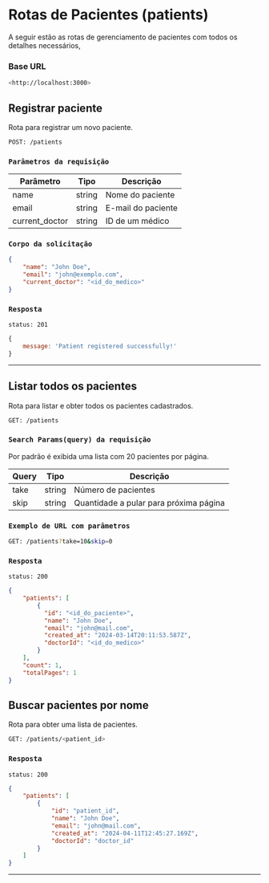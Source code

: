 # Rotas de Pacientes (patients)

A seguir estão as rotas de gerenciamento de pacientes com todos os detalhes necessários,

### Base URL

```bash
<http://localhost:3000>
```


## Registrar paciente

Rota para registrar um novo paciente.

```bash
POST: /patients
```


### `Parâmetros da requisição`

| Parâmetro | Tipo   | Descrição         |
| --------- | ------ | ----------------- |
| name      | string | Nome do paciente   |
| email     | string | E-mail do paciente |
| current_doctor | string | ID de um médico |

### `Corpo da solicitação`

```json
{
	"name": "John Doe",
	"email": "john@exemplo.com",
    "current_doctor": "<id_do_medico>"
}
```


### `Resposta`

```http 
status: 201
```

```js
{
	message: 'Patient registered successfully!'
}
```

---


## Listar todos os pacientes

Rota para listar e obter todos os pacientes cadastrados.

```bash
GET: /patients
```

### `Search Params(query) da requisição`

Por padrão é exibida uma lista com 20 pacientes por página.

| Query | Tipo   | Descrição         |
| --------- | ------ | ----------------- |
| take      | string | Número de pacientes  |
| skip     | string | Quantidade a pular para próxima página |

### `Exemplo de URL com parâmetros`

```bash
GET: /patients?take=10&skip=0
```


### `Resposta`

```http 
status: 200
```

```json
{
    "patients": [
        {
          "id": "<id_do_paciente>",
      	  "name": "John Doe",
          "email": "john@mail.com",
          "created_at": "2024-03-14T20:11:53.587Z",
          "doctorId": "<id_do_medico>"
        }
    ],
    "count": 1,
    "totalPages": 1
}
```



## Buscar pacientes por nome

  

Rota para obter uma lista de pacientes.

```bash
GET: /patients/<patient_id>
```

  
### `Resposta`

```http
status: 200
```


```json
{
	"patients": [
        {
            "id": "patient_id",
            "name": "John Doe",
            "email": "john@mail.com",
            "created_at": "2024-04-11T12:45:27.169Z",
            "doctorId": "doctor_id"
        }
    ]
}
```


---


